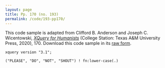 ```yaml
---
layout: page
title: Pp. 170 (no. 193)
permalink: /code/193-pp170/
---
```


This code sample is adapted from Clifford B. Anderson and Joseph C. Wicentowski, 
[_XQuery for Humanists_](/) (College Station: Texas A&M University Press, 2020), 170. 
Download this code sample in its [raw form](/code/193-pp170/193-pp170.xq).

```xquery
xquery version "3.1";

("PLEASE", "DO", "NOT", "SHOUT") ! fn:lower-case(.)
```  
